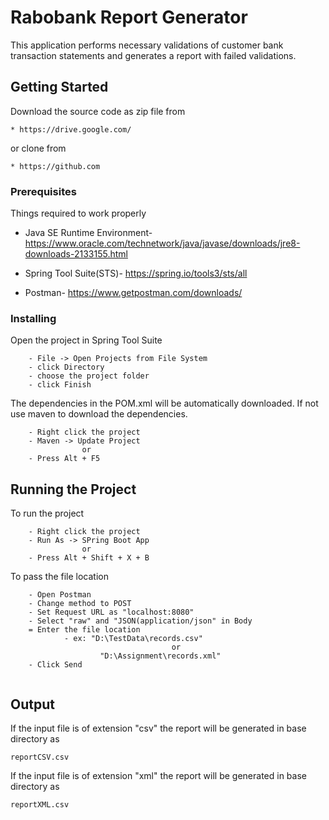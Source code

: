# Rabobank Report Generator

This application performs necessary validations of customer bank transaction statements and generates a report with failed validations.

## Getting Started

Download the source code as zip file from

	* https://drive.google.com/
	
or clone from

	* https://github.com

### Prerequisites

Things required to work properly

* Java SE Runtime Environment-
  https://www.oracle.com/technetwork/java/javase/downloads/jre8-downloads-2133155.html

* Spring Tool Suite(STS)-
  https://spring.io/tools3/sts/all
  
* Postman-
  https://www.getpostman.com/downloads/

### Installing

Open the project in Spring Tool Suite

```
	- File -> Open Projects from File System 
	- click Directory
	- choose the project folder
	- click Finish
```

The dependencies in the POM.xml will be automatically downloaded. 
If not use maven to download the dependencies.

```
	- Right click the project
	- Maven -> Update Project
				or
	- Press Alt + F5
```


## Running the Project

To run the project

```
	- Right click the project
	- Run As -> SPring Boot App
				or
	- Press Alt + Shift + X + B
```

To pass the file location

```
	- Open Postman
	- Change method to POST
	- Set Request URL as "localhost:8080"
	- Select "raw" and "JSON(application/json" in Body
	= Enter the file location 
			- ex: "D:\TestData\records.csv"
			 						or
			 		"D:\Assignment\records.xml"
	- Click Send
	
```


## Output

If the input file is of extension "csv" the report will be generated in base directory as
 
 ```
 reportCSV.csv
 
 ```
 
 If the input file is of extension "xml" the report will be generated in base directory as
 
 ```
 reportXML.csv
 
 ```
 	



